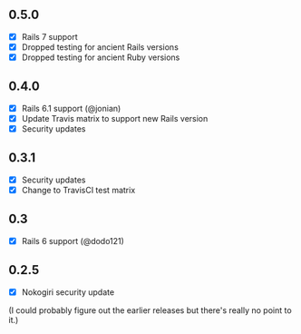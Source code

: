 ## 0.5.0

- [x] Rails 7 support
- [x] Dropped testing for ancient Rails versions
- [x] Dropped testing for ancient Ruby versions

## 0.4.0

- [x] Rails 6.1 support (@jonian)
- [x] Update Travis matrix to support new Rails version
- [x] Security updates

## 0.3.1

- [x] Security updates
- [x] Change to TravisCI test matrix

## 0.3

- [x] Rails 6 support (@dodo121)

## 0.2.5

- [x] Nokogiri security update

(I could probably figure out the earlier releases but there's really no point to it.)
